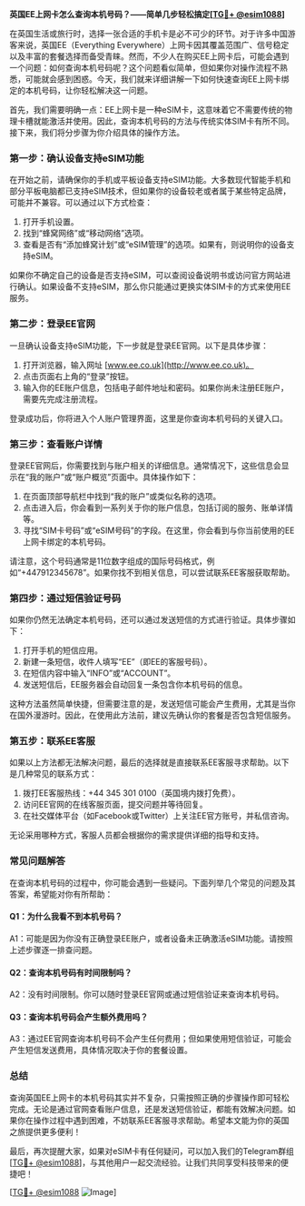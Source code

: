 **英国EE上网卡怎么查询本机号码？——简单几步轻松搞定[[TG💪+ @esim1088](https://t.me/s/esim1088)]**

在英国生活或旅行时，选择一张合适的手机卡是必不可少的环节。对于许多中国游客来说，英国EE（Everything Everywhere）上网卡因其覆盖范围广、信号稳定以及丰富的套餐选择而备受青睐。然而，不少人在购买EE上网卡后，可能会遇到一个问题：如何查询本机号码呢？这个问题看似简单，但如果你对操作流程不熟悉，可能就会感到困惑。今天，我们就来详细讲解一下如何快速查询EE上网卡绑定的本机号码，让你轻松解决这一问题。

首先，我们需要明确一点：EE上网卡是一种eSIM卡，这意味着它不需要传统的物理卡槽就能激活并使用。因此，查询本机号码的方法与传统实体SIM卡有所不同。接下来，我们将分步骤为你介绍具体的操作方法。

### **第一步：确认设备支持eSIM功能**
在开始之前，请确保你的手机或平板设备支持eSIM功能。大多数现代智能手机和部分平板电脑都已支持eSIM技术，但如果你的设备较老或者属于某些特定品牌，可能并不兼容。可以通过以下方式检查：
1. 打开手机设置。
2. 找到“蜂窝网络”或“移动网络”选项。
3. 查看是否有“添加蜂窝计划”或“eSIM管理”的选项。如果有，则说明你的设备支持eSIM。

如果你不确定自己的设备是否支持eSIM，可以查阅设备说明书或访问官方网站进行确认。如果设备不支持eSIM，那么你只能通过更换实体SIM卡的方式来使用EE服务。

### **第二步：登录EE官网**
一旦确认设备支持eSIM功能，下一步就是登录EE官网。以下是具体步骤：
1. 打开浏览器，输入网址 [www.ee.co.uk](http://www.ee.co.uk)。
2. 点击页面右上角的“登录”按钮。
3. 输入你的EE账户信息，包括电子邮件地址和密码。如果你尚未注册EE账户，需要先完成注册流程。

登录成功后，你将进入个人账户管理界面，这里是你查询本机号码的关键入口。

### **第三步：查看账户详情**
登录EE官网后，你需要找到与账户相关的详细信息。通常情况下，这些信息会显示在“我的账户”或“账户概览”页面中。具体操作如下：
1. 在页面顶部导航栏中找到“我的账户”或类似名称的选项。
2. 点击进入后，你会看到一系列关于你的账户信息，包括订阅的服务、账单详情等。
3. 寻找“SIM卡号码”或“eSIM号码”的字段。在这里，你会看到与你当前使用的EE上网卡绑定的本机号码。

请注意，这个号码通常是11位数字组成的国际号码格式，例如“+447912345678”。如果你找不到相关信息，可以尝试联系EE客服获取帮助。

### **第四步：通过短信验证号码**
如果你仍然无法确定本机号码，还可以通过发送短信的方式进行验证。具体步骤如下：
1. 打开手机的短信应用。
2. 新建一条短信，收件人填写“EE”（即EE的客服号码）。
3. 在短信内容中输入“INFO”或“ACCOUNT”。
4. 发送短信后，EE服务器会自动回复一条包含你本机号码的信息。

这种方法虽然简单快捷，但需要注意的是，发送短信可能会产生费用，尤其是当你在国外漫游时。因此，在使用此方法前，建议先确认你的套餐是否包含短信服务。

### **第五步：联系EE客服**
如果以上方法都无法解决问题，最后的选择就是直接联系EE客服寻求帮助。以下是几种常见的联系方式：
1. 拨打EE客服热线：+44 345 301 0100（英国境内拨打免费）。
2. 访问EE官网的在线客服页面，提交问题并等待回复。
3. 在社交媒体平台（如Facebook或Twitter）上关注EE官方账号，并私信咨询。

无论采用哪种方式，客服人员都会根据你的需求提供详细的指导和支持。

### **常见问题解答**
在查询本机号码的过程中，你可能会遇到一些疑问。下面列举几个常见的问题及其答案，希望能对你有所帮助：

#### **Q1：为什么我看不到本机号码？**
A1：可能是因为你没有正确登录EE账户，或者设备未正确激活eSIM功能。请按照上述步骤逐一排查问题。

#### **Q2：查询本机号码有时间限制吗？**
A2：没有时间限制。你可以随时登录EE官网或通过短信验证来查询本机号码。

#### **Q3：查询本机号码会产生额外费用吗？**
A3：通过EE官网查询本机号码不会产生任何费用；但如果使用短信验证，可能会产生短信发送费用，具体情况取决于你的套餐设置。

### **总结**
查询英国EE上网卡的本机号码其实并不复杂，只需按照正确的步骤操作即可轻松完成。无论是通过官网查看账户信息，还是发送短信验证，都能有效解决问题。如果你在操作过程中遇到困难，不妨联系EE客服寻求帮助。希望本文能为你的英国之旅提供更多便利！

最后，再次提醒大家，如果对eSIM卡有任何疑问，可以加入我们的Telegram群组[[TG💪+ @esim1088](https://t.me/s/esim1088)]，与其他用户一起交流经验。让我们共同享受科技带来的便捷吧！

[[TG💪+ @esim1088](https://t.me/s/esim1088) ![Image](https://i.postimg.cc/4NQfJmqS/Snipaste-2025-05-13-00-14-12.png)]